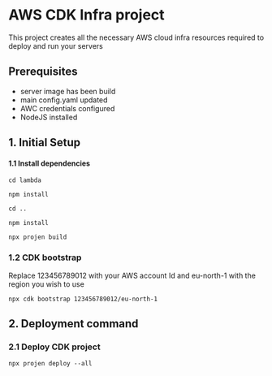 # AWS CDK Infra project
This project creates all the necessary AWS cloud infra resources required to deploy and run your servers

## Prerequisites
* server image has been build
* main config.yaml updated
* AWC credentials configured
* NodeJS installed

## 1. Initial Setup

#### 1.1 Install dependencies
`cd lambda`

`npm install`

`cd ..`

`npm install`

`npx projen build`

### 1.2 CDK bootstrap
Replace 123456789012 with your AWS account Id and eu-north-1 with the region you wish to use

```npx cdk bootstrap 123456789012/eu-north-1```

## 2. Deployment command

### 2.1 Deploy CDK project
`npx projen deploy --all`